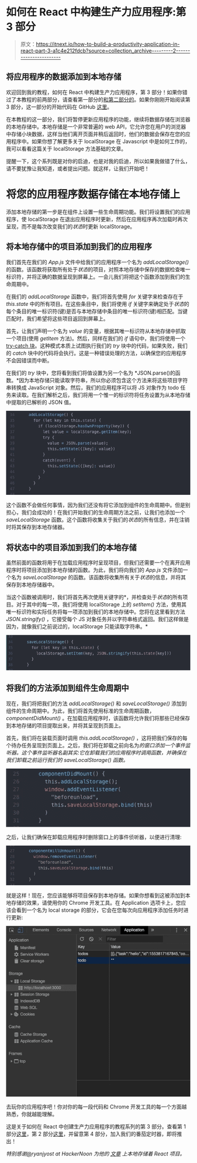 # 如何在 React 中构建生产力应用程序:第 3 部分

> 原文：<https://itnext.io/how-to-build-a-productivity-application-in-react-part-3-a1c4e212fdcb?source=collection_archive---------2----------------------->

## 将应用程序的数据添加到本地存储

欢迎回到我的教程，如何在 React 中构建生产力应用程序，第 3 部分！如果你错过了本教程的前两部分，请查看第一部分的[和第二部分的](https://medium.com/@claire.sinozich/how-to-build-a-productivity-application-in-react-part-1-9f0c7ee65772)。如果你刚刚开始阅读第 3 部分，这一部分的开始代码在 GitHub [这里](https://github.com/csinozich/productivity-app/commit/46dbb4fab6898a515a33b718fe564b9265af8705)。

在本教程的这一部分，我们将暂停更新应用程序的功能，继续将数据存储在浏览器的本地存储中。本地存储是一个非常普遍的 web API，它允许您在用户的浏览器中存储小块数据，这样当他们离开页面并稍后返回时，他们的数据会保存在您的应用程序中。如果你想了解更多关于 localStorage 在 Javascript 中是如何工作的，我可以看看这篇关于 localStorage 方法基础的文章。

提醒一下，这个系列既是对你的启迪，也是对我的启迪，所以如果我做错了什么，请不要犹豫让我知道，或者提出问题。就这样，让我们开始吧！

# 将您的应用程序数据存储在本地存储上

添加本地存储的第一步是在组件上设置一些生命周期功能。我们将设置我们的应用程序，使 localStorage 在退出应用程序时更新，然后在应用程序再次加载时再次呈现，而不是每次改变我们的*状态*时更新 localStorage。

## 将本地存储中的项目添加到我们的应用程序

我们首先在我们的 *App.js* 文件中给我们的应用程序一个名为 *addLocalStorage()* 的函数。该函数将获取所有处于*状态*的项目，对照本地存储中保存的数据检查唯一标识符，并将正确的数据呈现到屏幕上。一会儿我们将把这个函数添加到我们的生命周期中。

在我们的 *addLocalStorage* 函数中，我们将首先使用 *for* 关键字来检查存在于 *this.state* 中的所有项目。在这些条目中，我们将使用 *if* 关键字来确定处于*状态*的每个条目的唯一标识符(键)是否与本地存储中条目的唯一标识符(键)相匹配。当键匹配时，我们希望将这些项目返回到屏幕上。

首先，让我们声明一个名为 *value* 的变量，根据其唯一标识符从本地存储中抓取一个项目(使用 *getItem* 方法)。然后，同样在我们的 *if* 语句中，我们将使用一个 [try-catch 块](https://javascript.info/try-catch)。这种模式本质上试图执行我们的 *try* 块中的代码，如果失败，我们的 *catch* 块中的代码将会执行。这是一种错误处理的方法，以确保您的应用程序不会因错误而中断。

在我们的 *try* 块中，您将看到我们将值设置为另一个名为 *JSON.parse()的函数。*因为本地存储只能读取字符串，所以你必须包含这个方法来将这些项目字符串转换成 JavaScript 对象。然后，我们的应用程序可以将 JS 对象作为 todo 任务来读取。在我们解析之后，我们将用一个惟一的标识符将任务设置为从本地存储中提取的已解析的 JSON 值。

![](img/42fb221949fb7e9299d9ce9d013eb868.png)

这个函数不会做任何事情，因为我们还没有将它添加到组件的生命周期中。但是别担心，我们会成功的！在我们开始我们的生命周期方法之前，让我们也添加一个 *saveLocalStorage* 函数。这个函数将收集关于我们的*状态*的所有信息，并在注销时将其保存到本地存储器。

## 将状态中的项目添加到我们的本地存储

虽然前面的函数将用于在加载应用程序时呈现项目，但我们还需要一个在离开应用程序时将项目添加到本地存储的函数。为此，我们将向我们的 *App.js* 文件添加一个名为 *saveLocalStorage* 的函数。该函数将收集所有关于*状态*的信息，并将其保存到本地存储器中。

当这个函数被调用时，我们将首先再次使用关键字的*，并检查处于*状态*的所有项目。对于其中的每一项，我们将使用 localStorage 上的 *setItem()* 方法，使用其唯一标识符和实际任务将每一项添加到我们的本地存储中。您将在这里看到方法 *JSON.stringify()* ，它接受每个 JS 对象任务并以字符串格式返回。我们这样做是因为，就像我们之前说过的，localStorage 只能读取字符串。*

![](img/1da8fa6af03dab7c8f34890f6360e67b.png)

## 将我们的方法添加到组件生命周期中

现在，我们将把我们的方法 *addLocalStorage()* 和 *saveLocalStorage()* 添加到组件的生命周期中。为此，我们将首先使用标准的生命周期函数， *componentDidMount()* 。在加载应用程序时，该函数将允许我们将那些已经保存到本地存储的项目提取出来，并将其呈现到页面上。

首先，我们将在装载页面时调用 *this.addLocalStorage()* ，这将把我们保存的每个待办任务呈现到页面上。之后，我们将在卸载之前向名为*的窗口添加一个事件监听器。这个事件监听器名副其实:它在卸载我们的应用程序时调用函数，并确保在我们卸载之前运行我们的 *saveLocalStorage()* 函数。*

![](img/2efe81510862ffb23f93f39f48b1d813.png)

之后，让我们确保在卸载应用程序时删除窗口上的事件侦听器，以便进行清理:

![](img/5329cd77213df397c3bd0b780820cfa9.png)

就是这样！现在，您应该能够将项目保存到本地存储。如果你想看到这被添加到本地存储的效果，请使用你的 Chrome 开发工具。在 Application 选项卡上，您应该会看到一个名为 local storage 的部分，它会在您每次向应用程序添加任务时进行更新:

![](img/583d76d2ddb0cc7aabda477e365b9bc2.png)

去玩你的应用程序吧！你对你的每一段代码和 Chrome 开发工具的每一个方面越熟悉，你就越能理解。

这是关于如何在 React 中创建生产力应用程序的教程系列的第 3 部分。查看第 1 部分[这里](https://medium.com/@claire.sinozich/how-to-build-a-productivity-application-in-react-part-1-9f0c7ee65772)，第 2 部分[这里](https://medium.com/@claire.sinozich/how-to-build-a-productivity-application-in-react-part-2-7a5f9b8fed3)，并留意第 4 部分，加入我们的番茄定时器，即将推出！

*特别感谢*[*@*](https://hackernoon.com/@ryanjyost)*ryanjyost at HackerNoon 为他的* [*文章*](https://hackernoon.com/how-to-take-advantage-of-local-storage-in-your-react-projects-a895f2b2d3f2) *上本地存储着 React 项目。*